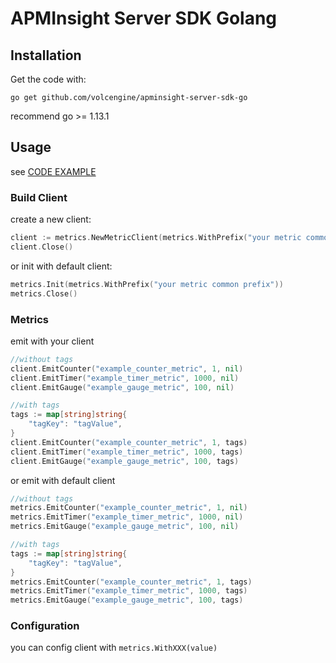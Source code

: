 # APMInsight Server SDK Golang

## Installation

Get the code with:

```shell
go get github.com/volcengine/apminsight-server-sdk-go
```

recommend go >= 1.13.1

## Usage

see [CODE EXAMPLE](./example/example_test.go)

### Build Client

create a new client:

```go
client := metrics.NewMetricClient(metrics.WithPrefix("your metric common prefix"))
client.Close()
```

or init with default client:
```go
metrics.Init(metrics.WithPrefix("your metric common prefix"))
metrics.Close()
```

### Metrics

emit with your client

```go
//without tags
client.EmitCounter("example_counter_metric", 1, nil)
client.EmitTimer("example_timer_metric", 1000, nil)
client.EmitGauge("example_gauge_metric", 100, nil)

//with tags
tags := map[string]string{
    "tagKey": "tagValue",
}
client.EmitCounter("example_counter_metric", 1, tags)
client.EmitTimer("example_timer_metric", 1000, tags)
client.EmitGauge("example_gauge_metric", 100, tags)
```

or emit with default client

```go
//without tags
metrics.EmitCounter("example_counter_metric", 1, nil)
metrics.EmitTimer("example_timer_metric", 1000, nil)
metrics.EmitGauge("example_gauge_metric", 100, nil)

//with tags
tags := map[string]string{
    "tagKey": "tagValue",
}
metrics.EmitCounter("example_counter_metric", 1, tags)
metrics.EmitTimer("example_timer_metric", 1000, tags)
metrics.EmitGauge("example_gauge_metric", 100, tags)
```

### Configuration

you can config client with `metrics.WithXXX(value)`